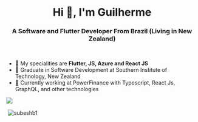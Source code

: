 <h1 align="center">Hi 👋, I'm Guilherme</h1>
<h3 align="center">A Software and Flutter Developer From Brazil (Living in New Zealand)</h3>

<br/>

- 🌱 My specialities are  **Flutter, JS, Azure and React JS**
- 🌱 Graduate in Software Development at Southern Institute of Technology, New Zealand
- 🌱 Currently working at PowerFinance with Typescript, React Js, GraphQL, and other technologies

<img src="https://github-profile-trophy.vercel.app/?username=guijacobus2&theme=dracula&column=3&margin-w=15&margin-h=15(https://github.com/ryo-ma/github-profile-trophy">

<p>&nbsp;<img align="center" src="https://github-readme-stats.vercel.app/api?username=guijacobus2&show_icons=true&count_private=true&theme=dark" alt="subeshb1" /></p>
